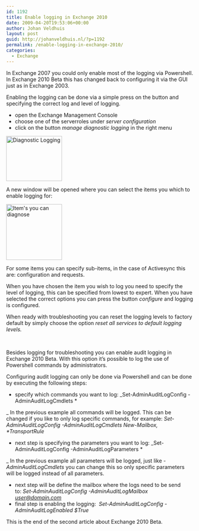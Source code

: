 ```yaml
---
id: 1192
title: Enable logging in Exchange 2010
date: 2009-04-20T19:53:06+00:00
author: Johan Veldhuis
layout: post
guid: http://johanveldhuis.nl/?p=1192
permalink: /enable-logging-in-exchange-2010/
categories:
  - Exchange
---
```

In Exchange 2007 you could only enable most of the logging via Powershell. In Exchange 2010 Beta this has changed back to configuring it via the GUI just as in Exchange 2003.
  
Enabling the logging can be done via a simple press on the button and specifying the correct log and level of logging.

  * open the Exchange Management Console
  * choose one of the serverroles under _server configuration_
  * click on the button _manage diagnostic logging_ in the right menu

[<img class="alignnone size-thumbnail wp-image-1193" title="Diagnostic Logging" src="https://i1.wp.com/johanveldhuis.nl/wp-content/uploads/2009/04/diagnostic_1-150x121.jpg?resize=150%2C121" alt="Diagnostic Logging" width="150" height="121" data-recalc-dims="1" />](https://i1.wp.com/johanveldhuis.nl/wp-content/uploads/2009/04/diagnostic_1.jpg)

A new window will be opened where you can select the items you which to enable logging for:

[<img class="alignnone size-thumbnail wp-image-1194" title="Item's you can diagnose" src="https://i0.wp.com/johanveldhuis.nl/wp-content/uploads/2009/04/diagnostic_2-150x150.jpg?resize=150%2C150" alt="Item's you can diagnose" width="150" height="150" srcset="https://i2.wp.com/johanveldhuis.nl/wp-content/uploads/2009/04/diagnostic_2.jpg?resize=150%2C150&ssl=1 150w, https://i2.wp.com/johanveldhuis.nl/wp-content/uploads/2009/04/diagnostic_2.jpg?zoom=2&resize=150%2C150&ssl=1 300w, https://i2.wp.com/johanveldhuis.nl/wp-content/uploads/2009/04/diagnostic_2.jpg?zoom=3&resize=150%2C150&ssl=1 450w" sizes="(max-width: 150px) 100vw, 150px" data-recalc-dims="1" />](https://i2.wp.com/johanveldhuis.nl/wp-content/uploads/2009/04/diagnostic_2.jpg)

For some items you can specify sub-items, in the case of Activesync this are: configuration and requests.
  
When you have chosen the item you wish to log you need to specify the level of logging, this can be specified from lowest to expert. When you have selected the correct options you can press the button _configure_ and logging is configured.

When ready with troubleshooting you can reset the logging levels to factory default by simply choose the option _reset all services to default logging levels._

 

Besides logging for troubleshooting you can enable audit logging in Exchange 2010 Beta. With this option it&#8217;s possible to log the use of Powershell commands by administrators.

Configuring audit logging can only be done via Powershell and can be done by executing the following steps:

  * specify which commands you want to log: _Set-AdminAuditLogConfig -AdminAuditLogCmdlets *
  
_ In the previous example all commands will be logged. This can be changed if you like to only log specific commands, for example: _Set-AdminAuditLogConfig -AdminAuditLogCmdlets New-Mailbox, *TransportRule_
  * next step is specifying the parameters you want to log: _Set-AdminAuditLogConfig -AdminAuditLogParameters *
  
_ In the previous example all parameters will be logged, just like _-AdminAuditLogCmdlets_ you can change this so only specific parameters will be logged instead of all parameters.
  * next step will be define the mailbox where the logs need to be send to: _Set-AdminAuditLogConfig -AdminAuditLogMailbox_ [_user@domain.com_](mailto:user@domain.com)
  * final step is enabling the logging:  _Set-AdminAuditLogConfig -AdminAuditLogEnabled $True_

This is the end of the second article about Exchange 2010 Beta.